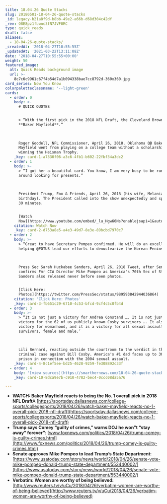 ```yaml
---
title: 18.04.26 Quote Stacks
slug: 20180501-18-04-26-quote-stacks
_id: legacy-b21a8f9d-b8bb-49e2-a66b-d68d304c42df
_rev: O8E8pz1fLwnc3fN7JVF0RC
type: quick_reads
draft: false
aliases:
  - 18-04-26-quote-stacks/
_createdAt: '2018-04-27T10:55:55Z'
_updatedAt: '2021-03-22T13:11:08Z'
date: '2018-04-27T10:55:55+00:00'
weight: 50
featured_image:
  alt: Quick Reads background image
  url: >-
    8c7c6c9961c67f4b54d7a1b094338bae7cc8792d-360x360.jpg
card_series: Now You Know
colorpaletteclassname: '--light-green'
cards:
  - order: 0
    body: >-
      # QUICK QUOTES


      > “With the first pick in the 2018 NFL Draft, the Cleveland Browns pick,
      **Baker Mayfield**.”  
        
        
        
      Roger Goodell, NFL Commissioner, April 26, 2018. Oklahoma QB Baker
      Mayfield went from playing on a college team without a scholarship to
      winning the Heisman Trophy.
    _key: card-1-a7330f06-a3c6-4fb1-b602-22fbf34a3dc2
  - order: 1
    body: >-
      > “I got her a beautiful card. You know, I am very busy to be running
      around looking for presents.”  
        
        
        
      President Trump, Fox & Friends, April 26, 2018 (his wife, Melania's
      birthday). The President called into the show unexpectedly and spoke for
      30 minutes.


      [Watch
      Now](https://www.youtube.com/embed/_lu_Hgw60Ns?enablejsapi=1&autoplay=1&rel=0)
    citation: Watch Now
    _key: card-2-d753a8e5-a4e3-49d7-8e3e-89bcbd7970c7
  - order: 2
    body: >-
      > “Great to have Secretary Pompeo confirmed. He will do an excellent job
      helping @POTUS lead our efforts to denuclearize the Korean Peninsula.”  
        
        
        
      Press Sec Sarah Huckabee Sanders, April 26, 2018 Tweet, after Senate
      confirms Fmr CIA Director Mike Pompeo as America's 70th Sec of State.
      Sanders also released never before seen photos.


      [Click Here:
      Photos](https://twitter.com/PressSec/status/989593842944036864)
    citation: 'Click Here: Photos'
    _key: card-3-fb651c29-6710-4c53-bfcd-9cf4c5c0fb4d
  - order: 3
    body: >-
      > “It is not just a victory for Andrea Constand …. It is not just a
      victory for the 62 of us publicly known Cosby survivors …. It also a
      victory for womanhood, and it is a victory for all sexual assault
      survivors, female and male.’  
        
        
        
      Lili Bernard, reacting outside the courtroom to the verdict in the
      criminal case against Bill Cosby. America's #1 dad faces up to 30 years in
      prison in connection with the 2004 sexual assault.
    _key: card-4-8c1ef5ee-bd25-4628-9259-fe308892c33f
  - order: 4
    body: '[view sources](https://smarthernews.com/18-04-26-quote-stacks/)'
    _key: card-10-8dca9e7b-c910-4782-bec4-0ccc08da5a76

---
```

* **WATCH: Baker Mayfield reacts to being the No. 1 overall pick in 2018 NFL Draft**A [https://sportsday.dallasnews.com/college-sports/collegesports/2018/04/26/watch-baker-mayfield-reacts-no-1-overall-pick-2018-nfl-draft](https://sportsday.dallasnews.com/college-sports/collegesports/2018/04/26/watch-baker-mayfield-reacts-no-1-overall-pick-2018-nfl-draft)
* **Trump says Comey “guilty of crimes,” warns DOJ he won”t “stay away” forever”**: [www.foxnews.com/politics/2018/04/26/trump-comey-is-guilty-crimes.html](http://www.foxnews.com/politics/2018/04/26/trump-comey-is-guilty-crimes.html)
* **Senate approves Mike Pompeo to lead Trump’s State Department:** [https://www.usatoday.com/story/news/world/2018/04/26/senate-vote-mike-pompeo-donald-trump-state-department/553440002/](https://www.usatoday.com/story/news/world/2018/04/26/senate-vote-mike-pompeo-donald-trump-state-department/553440002/)
* **Verbatim: Women are worthy of being believed:** [http://www.reuters.tv/v/uCu/2018/04/26/verbatim-women-are-worthy-of-being-believed](http://www.reuters.tv/v/uCu/2018/04/26/verbatim-women-are-worthy-of-being-believed)